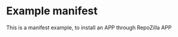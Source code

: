Example manifest
=================

This is a manifest example, to install an APP through RepoZilla APP
